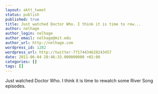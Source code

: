 ```yaml
---
layout: aktt_tweet
status: publish
published: true
title: Just watched Doctor Who. I think it is time to rew...
author: nelhage
author_login: nelhage
author_email: nelhage@mit.edu
author_url: http://nelhage.com
wordpress_id: 1282
wordpress_url: http://twitter-77174434628243457
date: 2011-06-04 20:46:33.000000000 +02:00
categories: []
tags: []
---
```

Just watched Doctor Who. I think it is time to rewatch some River Song episodes.
